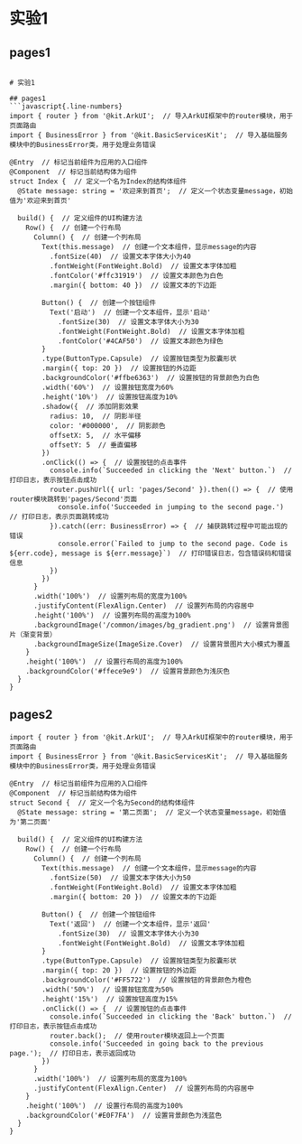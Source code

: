 # 实验1

## pages1

````javascript{.line-numbers}

# 实验1

## pages1
```javascript{.line-numbers}
import { router } from '@kit.ArkUI';  // 导入ArkUI框架中的router模块，用于页面路由
import { BusinessError } from '@kit.BasicServicesKit';  // 导入基础服务模块中的BusinessError类，用于处理业务错误

@Entry  // 标记当前组件为应用的入口组件
@Component  // 标记当前结构体为组件
struct Index {  // 定义一个名为Index的结构体组件
  @State message: string = '欢迎来到首页';  // 定义一个状态变量message，初始值为'欢迎来到首页'

  build() {  // 定义组件的UI构建方法
    Row() {  // 创建一个行布局
      Column() {  // 创建一个列布局
        Text(this.message)  // 创建一个文本组件，显示message的内容
          .fontSize(40)  // 设置文本字体大小为40
          .fontWeight(FontWeight.Bold)  // 设置文本字体加粗
          .fontColor('#ffc31919')  // 设置文本颜色为白色
          .margin({ bottom: 40 })  // 设置文本的下边距

        Button() {  // 创建一个按钮组件
          Text('启动')  // 创建一个文本组件，显示'启动'
            .fontSize(30)  // 设置文本字体大小为30
            .fontWeight(FontWeight.Bold)  // 设置文本字体加粗
            .fontColor('#4CAF50')  // 设置文本颜色为绿色
        }
        .type(ButtonType.Capsule)  // 设置按钮类型为胶囊形状
        .margin({ top: 20 })  // 设置按钮的外边距
        .backgroundColor('#ffbe6363')  // 设置按钮的背景颜色为白色
        .width('60%')  // 设置按钮宽度为60%
        .height('10%')  // 设置按钮高度为10%
        .shadow({  // 添加阴影效果
          radius: 10,  // 阴影半径
          color: '#000000',  // 阴影颜色
          offsetX: 5,  // 水平偏移
          offsetY: 5  // 垂直偏移
        })
        .onClick(() => {  // 设置按钮的点击事件
          console.info(`Succeeded in clicking the 'Next' button.`)  // 打印日志，表示按钮点击成功
          router.pushUrl({ url: 'pages/Second' }).then(() => {  // 使用router模块跳转到'pages/Second'页面
            console.info('Succeeded in jumping to the second page.')  // 打印日志，表示页面跳转成功
          }).catch((err: BusinessError) => {  // 捕获跳转过程中可能出现的错误
            console.error(`Failed to jump to the second page. Code is ${err.code}, message is ${err.message}`)  // 打印错误日志，包含错误码和错误信息
          })
        })
      }
      .width('100%')  // 设置列布局的宽度为100%
      .justifyContent(FlexAlign.Center)  // 设置列布局的内容居中
      .height('100%')  // 设置列布局的高度为100%
      .backgroundImage('/common/images/bg_gradient.png')  // 设置背景图片（渐变背景）
      .backgroundImageSize(ImageSize.Cover)  // 设置背景图片大小模式为覆盖
    }
    .height('100%')  // 设置行布局的高度为100%
    .backgroundColor('#ffece9e9')  // 设置背景颜色为浅灰色
  }
}

````

## pages2

```javascript{.line-numbers}
import { router } from '@kit.ArkUI';  // 导入ArkUI框架中的router模块，用于页面路由
import { BusinessError } from '@kit.BasicServicesKit';  // 导入基础服务模块中的BusinessError类，用于处理业务错误

@Entry  // 标记当前组件为应用的入口组件
@Component  // 标记当前结构体为组件
struct Second {  // 定义一个名为Second的结构体组件
  @State message: string = '第二页面';  // 定义一个状态变量message，初始值为'第二页面'

  build() {  // 定义组件的UI构建方法
    Row() {  // 创建一个行布局
      Column() {  // 创建一个列布局
        Text(this.message)  // 创建一个文本组件，显示message的内容
          .fontSize(50)  // 设置文本字体大小为50
          .fontWeight(FontWeight.Bold)  // 设置文本字体加粗
          .margin({ bottom: 20 })  // 设置文本的下边距

        Button() {  // 创建一个按钮组件
          Text('返回')  // 创建一个文本组件，显示'返回'
            .fontSize(30)  // 设置文本字体大小为30
            .fontWeight(FontWeight.Bold)  // 设置文本字体加粗
        }
        .type(ButtonType.Capsule)  // 设置按钮类型为胶囊形状
        .margin({ top: 20 })  // 设置按钮的外边距
        .backgroundColor('#FF5722')  // 设置按钮的背景颜色为橙色
        .width('50%')  // 设置按钮宽度为50%
        .height('15%')  // 设置按钮高度为15%
        .onClick(() => {  // 设置按钮的点击事件
          console.info(`Succeeded in clicking the 'Back' button.`)  // 打印日志，表示按钮点击成功
          router.back();  // 使用router模块返回上一个页面
          console.info('Succeeded in going back to the previous page.');  // 打印日志，表示返回成功
        })
      }
      .width('100%')  // 设置列布局的宽度为100%
      .justifyContent(FlexAlign.Center)  // 设置列布局的内容居中
    }
    .height('100%')  // 设置行布局的高度为100%
    .backgroundColor('#E0F7FA')  // 设置背景颜色为浅蓝色
  }
}
```

```

```
